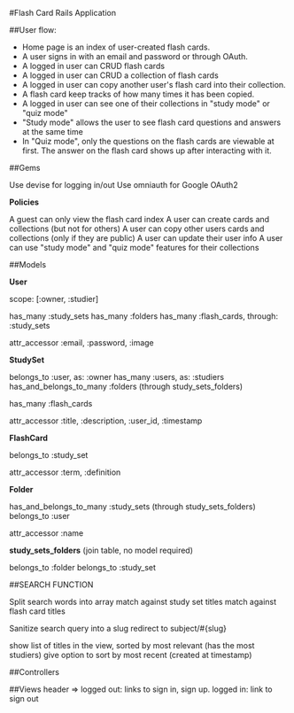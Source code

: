 #Flash Card Rails Application

##User flow:
- Home page is an index of user-created flash cards.
- A user signs in with an email and password or through OAuth.
- A logged in user can CRUD flash cards
- A logged in user can CRUD a collection of flash cards
- A logged in user can copy another user's flash card into their collection.
- A flash card keep tracks of how many times it has been copied.
- A logged in user can see one of their collections in "study mode" or "quiz mode"
- "Study mode" allows the user to see flash card questions and answers at the same time
- In "Quiz mode", only the questions on the flash cards are viewable at first. The answer on the flash card shows up after interacting with it.

##Gems

Use devise for logging in/out
Use omniauth for Google OAuth2

**Policies**

A guest can only view the flash card index
A user can create cards and collections (but not for others)
A user can copy other users cards and collections (only if they are public)
A user can update their user info
A user can use "study mode" and "quiz mode" features for their collections

##Models

**User**

scope: [:owner, :studier]

has_many :study_sets
has_many :folders
has_many :flash_cards, through: :study_sets

attr_accessor
:email,
:password,
:image

**StudySet**

belongs_to :user, as: :owner
has_many :users, as: :studiers
has_and_belongs_to_many :folders (through study_sets_folders)

has_many :flash_cards

attr_accessor
:title,
:description,
:user_id,
:timestamp

**FlashCard**

belongs_to :study_set

attr_accessor
:term,
:definition

**Folder**

has_and_belongs_to_many :study_sets (through study_sets_folders)
belongs_to :user

attr_accessor :name


**study_sets_folders** (join table, no model required)

belongs_to :folder
belongs_to :study_set


##SEARCH FUNCTION

Split search words into array
match against study set titles
match against flash card titles

Sanitize search query into a slug
redirect to subject/#{slug}

show list of titles in the view, sorted by most relevant (has the most studiers)
give option to sort by most recent (created at timestamp)



##Controllers


##Views
header => logged out: links to sign in, sign up. logged in: link to sign out
